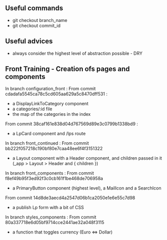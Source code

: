 ## Useful commands

- git checkout branch_name
- git checkout commit_id

## Useful advices

- always consider the highest level of abstraction possible - DRY

## Front Training - Creation ofs pages and components

In branch configuration_front :
From commit cdadafa5545ca78c5cd605aa629a5c8470dff531 :

- a DisplayLinkToCategory component
- a categories/:id file
- the map of the categories in the index

From commit 38caf161e838d04d767569d89e3c0799b1338bd9 :

- a LpCard component and /lps route

In branch front_continued :
From commit bb222f057218c190bf80e7caa48ee6f4f3151322

- a Layout component with a Header component, and children passed in it (\_app > Layout > Header and { children })

In branch front_components :
From commit f8ef49b95f3ed92f3c0cb161f1be468de706958a

- a PrimaryButton component (highest level), a MailIcon and a SearchIcon

From commit 14d8de3aecd4a2547d06b1ca2050e1e6e55c7d98

- a publish Lp form with a bit of CSS

In branch styles_components :
From commit 80a337718e6d05bf9714cce2441ae32a048f3115

- a function that toggles currency (Euro <=> Dollar)
